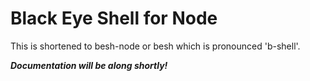 # Black Eye Shell for Node

This is shortened to besh-node or besh which is pronounced 'b-shell'.

_**Documentation will be along shortly!**_ 